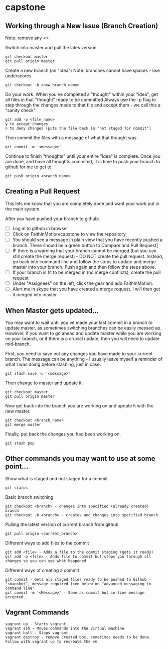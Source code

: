 # capstone

## Working through a New Issue (Branch Creation)
Note: remove any <>

Switch into master and pull the lates version

    git checkout master
    git pull origin master

Create a new branch (an "idea")
Note: branches cannot have spaces - use underscores

    git checkout -b <new_branch_name>

Do your work. When you've completed a "thought" within your "idea", get all files in that "thought" ready to be committed
Always use the -p flag to step through the changes made to that file and accept them - we call this a "sanity check"

    git add -p <file_name>
    y to accept changes
    n to deny changes (puts the file back in "not staged for commit")

Then commit the files with a message of what that thought was

    git commit -m '<message>'

Continue to finish "thoughts" until your entire "idea" is complete. Once you are done, and have all thoughts commited, it is time to push your branch to github for me to get to.

    git push origin <branch_name>

## Creating a Pull Request
This lets me know that you are completely done and want your work put in the main system.

After you have pushed your branch to github:
 - [ ] Log in to github in browser
 - [ ] Click on FaithInMotion/capstone to view the repository
 - [ ] You should see a message in plain view that you have recently pushed a branch. There should be a green button to Compare and Pull Request]
 - [ ] IF there is a warning that your branch cannot be merged (but you can still create the merge request) - DO NOT create the pull request. Instead, go back into command line and 
 follow the steps to update and merge master into your branch. Push again and then follow the steps above.
 - [ ] If your branch is fit to be merged in (no merge conflicts), create the pull request
 - [ ] Under "Assignees" on the left, click the gear and add FaithInMotion.
 - [ ] Alert me in skype that you have created a merge request. I will then get it merged into master

## When Master gets updated...
You may want to wait until you've made your last commit in a branch to update master, as sometimes switching branches can be easily messed up. 
However, if you want to go ahead and update master while you are working on your branch, or if there is a crucial update, then you will need to update mid-branch.

First, you need to save out any changes you have made to your current branch. The message can be anything - I usually leave myself a reminder of what I was doing before stashing, just in case.

    git stash save -u '<message>'

Then change to master and update it.

    git checkout master
    git pull origin master

Now get back into the branch you are working on and update it with the new master.

    git checkout <branch_name>
    git merge master

Finally, put back the changes you had been working on.

    git stash pop

## Other commands you may want to use at some point...

Show what is staged and not staged for a commit

    git status

Basic branch switching

    git checkout <branch> - changes into specified (already created) branch
    git checkout -b <branch> - creates and changes into specified branch

Pulling the latest version of current branch from github

    git pull origin <current_branch>

Different ways to add files to the commit

    git add <file> - Adds a file to the commit staging (gets it ready)
    git add -p <file> - Adds file to commit but steps you through all changes so you can see what happened

Different ways of creating a commit

    git commit - Gets all staged files ready to be pushed to Github - "snapshot", message required (see below on "advanced messaging in command line"
    git commit -m '<Message>' - Same as commit but in-line message accepted

## Vagrant Commands

    vagrant up - Starts vagrant
    vagrant ssh - Moves commands into the virtual machine
    vagrant halt - Stops vagrant
    vagrant destroy - remove created box, sometimes needs to be done. Follow with vagrant up to recreate the vm